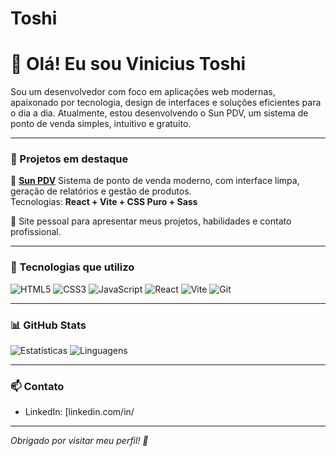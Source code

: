 # Toshi
# 👋 Olá! Eu sou Vinicius Toshi

Sou um desenvolvedor com foco em aplicações web modernas, apaixonado por tecnologia, design de interfaces e soluções eficientes para o dia a dia. Atualmente, estou desenvolvendo o Sun PDV, um sistema de ponto de venda simples, intuitivo e gratuito.

---

### 💼 Projetos em destaque

🛒 **[Sun PDV](https://github.com/toshimizuguchi/Site-SunPDV-TCC)** 
Sistema de ponto de venda moderno, com interface limpa, geração de relatórios e gestão de produtos.  
Tecnologias: **React + Vite + CSS Puro + Sass**

📁 
Site pessoal para apresentar meus projetos, habilidades e contato profissional.

---

### 🧰 Tecnologias que utilizo

![HTML5](https://img.shields.io/badge/-HTML5-E34F26?style=flat&logo=html5&logoColor=white)
![CSS3](https://img.shields.io/badge/-CSS3-1572B6?style=flat&logo=css3)
![JavaScript](https://img.shields.io/badge/-JavaScript-F7DF1E?style=flat&logo=javascript&logoColor=black)
![React](https://img.shields.io/badge/-React-61DAFB?style=flat&logo=react)
![Vite](https://img.shields.io/badge/-Vite-646CFF?style=flat&logo=vite&logoColor=white)
![Git](https://img.shields.io/badge/-Git-F05032?style=flat&logo=git&logoColor=white)

---

### 📊 GitHub Stats

![Estatísticas](https://github-readme-stats.vercel.app/api?username=toshimizuguchi&show_icons=true&theme=radical)
![Linguagens](https://github-readme-stats.vercel.app/api/top-langs/?username=toshimizuguchi&layout=compact&theme=radical)

---

### 📫 Contato
  
- LinkedIn: [linkedin.com/in/

---

_Obrigado por visitar meu perfil! 🚀_
